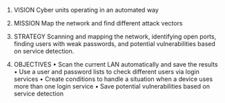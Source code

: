 1. VISION
Cyber units operating in an automated way

2. MISSION
Map the network and find different attack vectors

3. STRATEGY
Scanning and mapping the network, identifying open ports, finding users with weak passwords, and potential vulnerabilities based on service detection.

4. OBJECTIVES
• Scan the current LAN automatically and save the results
• Use a user and password lists to check different users via login services
• Create conditions to handle a situation when a device uses more than one login service
• Save potential vulnerabilities based on service detection
